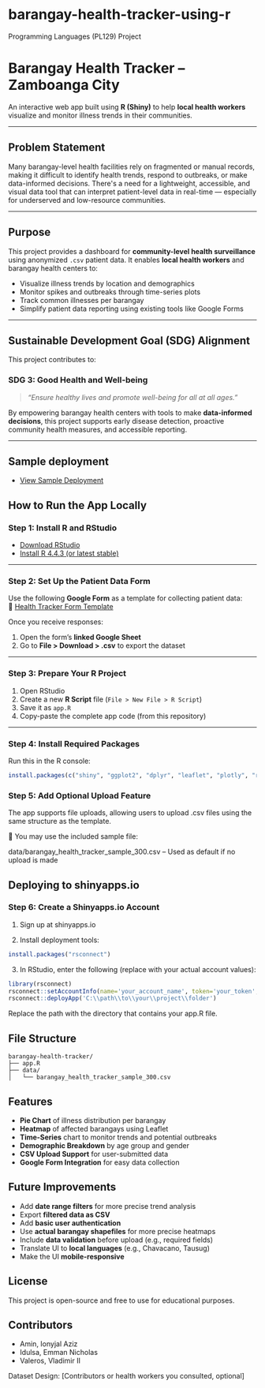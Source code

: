 # barangay-health-tracker-using-r
Programming Languages (PL129) Project

# Barangay Health Tracker – Zamboanga City

An interactive web app built using **R (Shiny)** to help **local health workers** visualize and monitor illness trends in their communities.

---

## Problem Statement

Many barangay-level health facilities rely on fragmented or manual records, making it difficult to identify health trends, respond to outbreaks, or make data-informed decisions. There's a need for a lightweight, accessible, and visual data tool that can interpret patient-level data in real-time — especially for underserved and low-resource communities.

---

## Purpose

This project provides a dashboard for **community-level health surveillance** using anonymized `.csv` patient data. It enables **local health workers** and barangay health centers to:

- Visualize illness trends by location and demographics
- Monitor spikes and outbreaks through time-series plots
- Track common illnesses per barangay
- Simplify patient data reporting using existing tools like Google Forms

---

## Sustainable Development Goal (SDG) Alignment

This project contributes to:

### **SDG 3: Good Health and Well-being**
> _“Ensure healthy lives and promote well-being for all at all ages.”_

By empowering barangay health centers with tools to make **data-informed decisions**, this project supports early disease detection, proactive community health measures, and accessible reporting.

---

## Sample deployment
- [View Sample Deployment](https://vladvaleros.shinyapps.io/barangay-health-tracker/)  

## How to Run the App Locally

### **Step 1: Install R and RStudio**

- [Download RStudio](https://posit.co/download/rstudio-desktop/)  
- [Install R 4.4.3 (or latest stable)](https://cran.r-project.org/bin/windows/base/old/4.4.3/)

---

### **Step 2: Set Up the Patient Data Form**

Use the following **Google Form** as a template for collecting patient data:  
📄 [Health Tracker Form Template](https://forms.gle/XNi914cY9fri4xEy7)

Once you receive responses:
1. Open the form’s **linked Google Sheet**
2. Go to **File > Download > .csv** to export the dataset

---

### **Step 3: Prepare Your R Project**

1. Open RStudio
2. Create a new **R Script** file (`File > New File > R Script`)
3. Save it as `app.R`
4. Copy-paste the complete app code (from this repository)

---

### **Step 4: Install Required Packages**

Run this in the R console:

```r
install.packages(c("shiny", "ggplot2", "dplyr", "leaflet", "plotly", "readr", "lubridate", "tidyr"))
```


### **Step 5: Add Optional Upload Feature**

The app supports file uploads, allowing users to upload .csv files using the same structure as the template.

📁 You may use the included sample file:

data/barangay_health_tracker_sample_300.csv – Used as default if no upload is made


## Deploying to shinyapps.io

### **Step 6: Create a Shinyapps.io Account**

1. Sign up at shinyapps.io

2. Install deployment tools:

```r
install.packages("rsconnect")
```

3. In RStudio, enter the following (replace with your actual account values):
```r
library(rsconnect)
rsconnect::setAccountInfo(name='your_account_name', token='your_token', secret='your_secret_ID')
rsconnect::deployApp('C:\\path\\to\\your\\project\\folder')
```
Replace the path with the directory that contains your app.R file.

## File Structure
```
barangay-health-tracker/
├── app.R
├── data/
│   └── barangay_health_tracker_sample_300.csv
```

## Features

- **Pie Chart** of illness distribution per barangay  
- **Heatmap** of affected barangays using Leaflet  
- **Time-Series** chart to monitor trends and potential outbreaks  
- **Demographic Breakdown** by age group and gender  
- **CSV Upload Support** for user-submitted data  
- **Google Form Integration** for easy data collection  

## Future Improvements

- Add **date range filters** for more precise trend analysis  
- Export **filtered data as CSV**  
- Add **basic user authentication**  
- Use **actual barangay shapefiles** for more precise heatmaps  
- Include **data validation** before upload (e.g., required fields)  
- Translate UI to **local languages** (e.g., Chavacano, Tausug)  
- Make the UI **mobile-responsive**


## License
This project is open-source and free to use for educational purposes.

## Contributors
- Amin, Ionyjal Aziz
- Idulsa, Emman Nicholas
- Valeros, Vladimir II

Dataset Design: [Contributors or health workers you consulted, optional]

